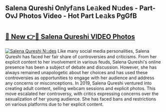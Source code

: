 ## Salena Qureshi Onlyf𝚊ns Le𝚊ked N𝚞des - Part-OvJ Photos Video - Hot Part Le𝚊ks PgGfB

# <h2><a href="http://ab20852.deff.icu/?id=Salena+Qureshi">🔗 New 👉🔴 Salena Qureshi VIDEO Photos</a></h2>

[![Salena Qureshi N𝚞des](https://i.imgur.com/rIISA9y.gif)](http://ab20852.deff.icu/?id=Salena+Qureshi)
Like many social media personalities, Salena Qureshi has faced her fair share of controversies and criticisms. From her explicit content to her involvement in various feuds, Salena Qureshi's online presence has been a subject of debate and discussion. However, she has always remained unapologetic about her choices and has used these controversies as opportunities to engage with her audience and address any concerns or misconceptions. In 2019, Salena Qureshi ventured into creating adult content, selling webcam sessions and explicit photos. This move escalated her controversy, with critics expressing concerns over the sexualization of her young audience. She has faced bans and restrictions on various platforms due to her explicit content.
